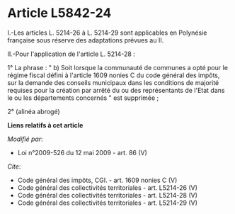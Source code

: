 # Article L5842-24

I.-Les articles L. 5214-26 à L. 5214-29 sont applicables en Polynésie française sous réserve des adaptations prévues au II. 

II.-Pour l'application de l'article L. 5214-28 : 

1° La phrase : " b) Soit lorsque la communauté de communes a opté pour le régime fiscal défini à l'article 1609 nonies C du
code général des impôts, sur la demande des conseils municipaux dans les conditions de majorité requises pour la création par
arrêté du ou des représentants de l'Etat dans le ou les départements concernés " est supprimée ; 

2° (alinéa abrogé)

**Liens relatifs à cet article**

_Modifié par_:

  - Loi n°2009-526 du 12 mai 2009 - art. 86 (V)

_Cite_:

  - Code général des impôts, CGI. - art. 1609 nonies C (V)
  - Code général des collectivités territoriales - art. L5214-26 (V)
  - Code général des collectivités territoriales - art. L5214-28 (V)
  - Code général des collectivités territoriales - art. L5214-29 (V)
